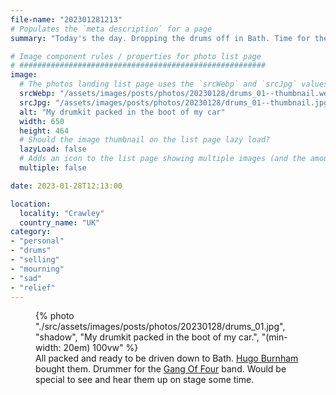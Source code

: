 ```yaml
---
file-name: "202301281213"
# Populates the `meta description` for a page
summary: "Today's the day. Dropping the drums off in Bath. Time for them to be played by a new drummer."

# Image component rules / properties for photo list page
# #######################################################
image:
  # The photos landing list page uses the `srcWebp` and `srcJpg` values
  srcWebp: "/assets/images/posts/photos/20230128/drums_01--thumbnail.webp"
  srcJpg: "/assets/images/posts/photos/20230128/drums_01--thumbnail.jpg"
  alt: "My drumkit packed in the boot of my car"
  width: 650
  height: 464
  # Should the image thumbnail on the list page lazy load?
  lazyLoad: false
  # Adds an icon to the list page showing multiple images (and the amount) available to view on the post page
  multiple: false

date: 2023-01-28T12:13:00

location:
  locality: "Crawley"
  country_name: "UK"
category:
- "personal"
- "drums"
- "selling"
- "mourning"
- "sad"
- "relief"
---
```


<figure class="flow">
{% photo "./src/assets/images/posts/photos/20230128/drums_01.jpg", "shadow", "My drumkit packed in the boot of my car.", "(min-width: 20em) 100vw" %}
<figcaption>All packed and ready to be driven down to Bath. <a href="https://en.wikipedia.org/wiki/Hugo_Burnham">Hugo Burnham</a> bought them. Drummer for the <a href="https://twitter.com/gangof4official">Gang Of Four</a> band. Would be special to see and hear them up on stage some time.</figcaption>
</figure>
